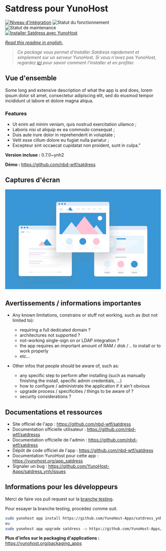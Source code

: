 <!--
N.B.: This README was automatically generated by https://github.com/YunoHost/apps/tree/master/tools/README-generator
It shall NOT be edited by hand.
-->

# Satdress pour YunoHost

[![Niveau d'intégration](https://dash.yunohost.org/integration/satdress.svg)](https://dash.yunohost.org/appci/app/satdress) ![Statut du fonctionnement](https://ci-apps.yunohost.org/ci/badges/satdress.status.svg) ![Statut de maintenance](https://ci-apps.yunohost.org/ci/badges/satdress.maintain.svg)  
[![Installer Satdress avec YunoHost](https://install-app.yunohost.org/install-with-yunohost.svg)](https://install-app.yunohost.org/?app=satdress)

*[Read this readme in english.](./README.md)*

> *Ce package vous permet d'installer Satdress rapidement et simplement sur un serveur YunoHost.
Si vous n'avez pas YunoHost, regardez [ici](https://yunohost.org/#/install) pour savoir comment l'installer et en profiter.*

## Vue d'ensemble

Some long and extensive description of what the app is and does, lorem ipsum dolor sit amet, consectetur adipiscing elit, sed do eiusmod tempor incididunt ut labore et dolore magna aliqua.

### Features

- Ut enim ad minim veniam, quis nostrud exercitation ullamco ;
- Laboris nisi ut aliquip ex ea commodo consequat ;
- Duis aute irure dolor in reprehenderit in voluptate ;
- Velit esse cillum dolore eu fugiat nulla pariatur ;
- Excepteur sint occaecat cupidatat non proident, sunt in culpa."


**Version incluse :** 0.7.0~ynh2

**Démo :** https://github.com/nbd-wtf/satdress

## Captures d'écran

![Capture d'écran de Satdress](./doc/screenshots/example.jpg)

## Avertissements / informations importantes

* Any known limitations, constrains or stuff not working, such as (but not limited to):
    * requiring a full dedicated domain ?
    * architectures not supported ?
    * not-working single-sign on or LDAP integration ?
    * the app requires an important amount of RAM / disk / .. to install or to work properly
    * etc...

* Other infos that people should be aware of, such as:
    * any specific step to perform after installing (such as manually finishing the install, specific admin credentials, ...)
    * how to configure / administrate the application if it ain't obvious
    * upgrade process / specificities / things to be aware of ?
    * security considerations ?

## Documentations et ressources

* Site officiel de l'app : <https://github.com/nbd-wtf/satdress>
* Documentation officielle utilisateur : <https://github.com/nbd-wtf/satdresss>
* Documentation officielle de l'admin : <https://github.com/nbd-wtf/satdress>
* Dépôt de code officiel de l'app : <https://github.com/nbd-wtf/satdress>
* Documentation YunoHost pour cette app : <https://yunohost.org/app_satdress>
* Signaler un bug : <https://github.com/YunoHost-Apps/satdress_ynh/issues>

## Informations pour les développeurs

Merci de faire vos pull request sur la [branche testing](https://github.com/YunoHost-Apps/satdress_ynh/tree/testing).

Pour essayer la branche testing, procédez comme suit.

``` bash
sudo yunohost app install https://github.com/YunoHost-Apps/satdress_ynh/tree/testing --debug
ou
sudo yunohost app upgrade satdress -u https://github.com/YunoHost-Apps/satdress_ynh/tree/testing --debug
```

**Plus d'infos sur le packaging d'applications :** <https://yunohost.org/packaging_apps>
